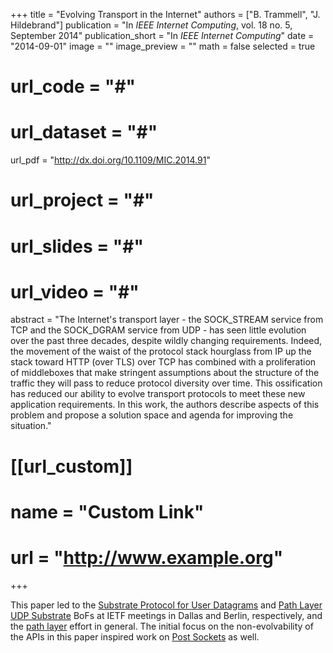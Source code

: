+++
title = "Evolving Transport in the Internet"
authors = ["B. Trammell", "J. Hildebrand"]
publication = "In *IEEE Internet Computing*, vol. 18 no. 5, September 2014"
publication_short = "In *IEEE Internet Computing*"
date = "2014-09-01"
image = ""
image_preview = ""
math = false
selected = true

# url_code = "#"
# url_dataset = "#"
url_pdf = "http://dx.doi.org/10.1109/MIC.2014.91"
# url_project = "#"
# url_slides = "#"
# url_video = "#"

abstract = "The Internet's transport layer - the SOCK_STREAM service from TCP and the SOCK_DGRAM service from UDP - has seen little evolution over the past three decades, despite wildly changing requirements. Indeed, the movement of the waist of the protocol stack hourglass from IP up the stack toward HTTP (over TLS) over TCP has combined with a proliferation of middleboxes that make stringent assumptions about the structure of the traffic they will pass to reduce protocol diversity over time. This ossification has reduced our ability to evolve transport protocols to meet these new application requirements. In this work, the authors describe aspects of this problem and propose a solution space and agenda for improving the situation."

# [[url_custom]]
# name = "Custom Link"
# url = "http://www.example.org"

+++

This paper led to the [Substrate Protocol for User Datagrams](https://tools.ietf.org/html/draft-trammell-spud-req) and [Path Layer UDP Substrate](https://tools.ietf.org/html/draft-trammell-plus-abstract-mech) BoFs at IETF meetings in Dallas and Berlin, respectively, and the [path layer](/project/path-layer) effort in general. The initial focus on the non-evolvability of the APIs in this paper inspired work on [Post Sockets](project/post-sockets) as well.